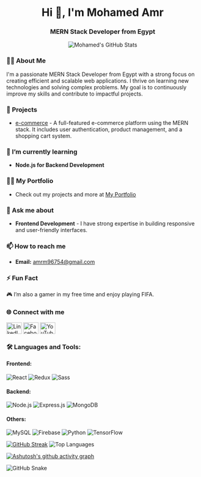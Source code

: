 

<h1 align="center">Hi 👋, I'm Mohamed Amr</h1>
<h3 align="center">MERN Stack Developer from Egypt</h3>

<p align="center">
  <img src="https://github-readme-stats.vercel.app/api?username=MohamedAmr23&show_icons=true&theme=radical" alt="Mohamed's GitHub Stats">
</p>

### 🧑‍💻 About Me
I'm a passionate MERN Stack Developer from Egypt with a strong focus on creating efficient and scalable web applications. I thrive on learning new technologies and solving complex problems. My goal is to continuously improve my skills and contribute to impactful projects.

### 🔭 Projects
- [e-commerce](https://github.com/MohamedAmr23/e-commerce) - A full-featured e-commerce platform using the MERN stack. It includes user authentication, product management, and a shopping cart system.

### 🌱 I’m currently learning
- **Node.js for Backend Development**

### 👨‍💻 My Portfolio
- Check out my projects and more at [My Portfolio](https://mohamedamr23.github.io/My-Portfolio/)

### 💬 Ask me about
- **Frontend Development** - I have strong expertise in building responsive and user-friendly interfaces.

### 📫 How to reach me
- **Email:** amrm96754@gmail.com

### ⚡ Fun Fact
🎮 I’m also a gamer in my free time and enjoy playing FIFA.

### 🌐 Connect with me
<p align="left">
  <a href="https://linkedin.com/in/mohamed-amr-2b4480230/" target="blank"><img align="center" src="https://raw.githubusercontent.com/rahuldkjain/github-profile-readme-generator/master/src/images/icons/Social/linked-in-alt.svg" alt="LinkedIn" height="30" width="40" /></a>
  <a href="https://fb.com/profile.php?id=100030906974430" target="blank"><img align="center" src="https://raw.githubusercontent.com/rahuldkjain/github-profile-readme-generator/master/src/images/icons/Social/facebook.svg" alt="Facebook" height="30" width="40" /></a>
  <a href="https://www.youtube.com/@mohamedamr8344" target="blank"><img align="center" src="https://raw.githubusercontent.com/rahuldkjain/github-profile-readme-generator/master/src/images/icons/Social/youtube.svg" alt="YouTube" height="30" width="40" /></a>
</p>

### 🛠️ Languages and Tools:
#### Frontend:
![React](https://img.shields.io/badge/-React-black?style=flat-square&logo=react)
![Redux](https://img.shields.io/badge/-Redux-black?style=flat-square&logo=redux)
![Sass](https://img.shields.io/badge/-Sass-black?style=flat-square&logo=sass)

#### Backend:
![Node.js](https://img.shields.io/badge/-Node.js-black?style=flat-square&logo=node.js)
![Express.js](https://img.shields.io/badge/-Express-black?style=flat-square&logo=express)
![MongoDB](https://img.shields.io/badge/-MongoDB-black?style=flat-square&logo=mongodb)

#### Others:
![MySQL](https://img.shields.io/badge/-MySQL-black?style=flat-square&logo=mysql)
![Firebase](https://img.shields.io/badge/-Firebase-black?style=flat-square&logo=firebase)
![Python](https://img.shields.io/badge/-Python-black?style=flat-square&logo=python)
![TensorFlow](https://img.shields.io/badge/-TensorFlow-black?style=flat-square&logo=tensorflow)


  [![GitHub Streak](http://github-readme-streak-stats.herokuapp.com?user=MohamedAmr23&theme=radical)](https://git.io/streak-stats)
  <img src="https://github-readme-stats.vercel.app/api/top-langs/?username=MohamedAmr23&layout=compact&theme=radical" alt="Top Languages">


[![Ashutosh's github activity graph](https://github-readme-activity-graph.vercel.app/graph?username=MohamedAmr23)](https://github.com/MohamedAmr23/github-readme-activity-graph)

![GitHub Snake](https://github.com/<your-username>/<your-repo>/blob/output/github-snake.svg)












